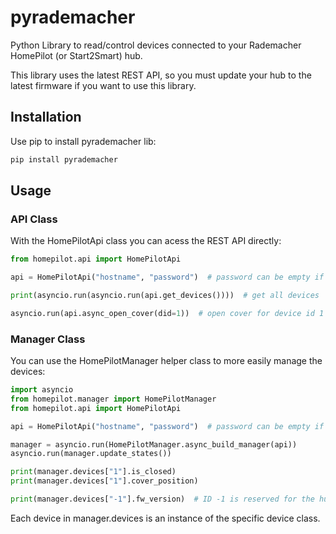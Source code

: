 # pyrademacher

Python Library to read/control devices connected to your Rademacher HomePilot (or Start2Smart) hub.

This library uses the latest REST API, so you must update your hub to the latest firmware if you want to use this library.

## Installation

Use pip to install pyrademacher lib:
```bash
pip install pyrademacher
```

## Usage

### API Class

With the HomePilotApi class you can acess the REST API directly:

```python
from homepilot.api import HomePilotApi

api = HomePilotApi("hostname", "password")  # password can be empty if not defined ("")

print(asyncio.run(asyncio.run(api.get_devices())))  # get all devices

asyncio.run(api.async_open_cover(did=1))  # open cover for device id 1 (assuming it's a cover device)
```

### Manager Class

You can use the HomePilotManager helper class to more easily manage the devices:

```python
import asyncio
from homepilot.manager import HomePilotManager
from homepilot.api import HomePilotApi

api = HomePilotApi("hostname", "password")  # password can be empty if not defined ("")

manager = asyncio.run(HomePilotManager.async_build_manager(api))
asyncio.run(manager.update_states())

print(manager.devices["1"].is_closed)
print(manager.devices["1"].cover_position)

print(manager.devices["-1"].fw_version)  # ID -1 is reserved for the hub itself
```
Each device in manager.devices is an instance of the specific device class.

